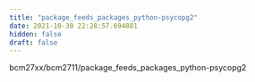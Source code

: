 ```yaml
---
title: "package_feeds_packages_python-psycopg2"
date: 2021-10-30 22:28:57.694881
hidden: false
draft: false
---
```


bcm27xx/bcm2711/package_feeds_packages_python-psycopg2

